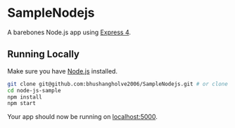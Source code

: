 # SampleNodejs

A barebones Node.js app using [Express 4](http://expressjs.com/).

## Running Locally

Make sure you have [Node.js](http://nodejs.org/) installed.

```sh
git clone git@github.com:bhushangholve2006/SampleNodejs.git # or clone your own fork
cd node-js-sample
npm install
npm start
```

Your app should now be running on [localhost:5000](http://localhost:5000/).



